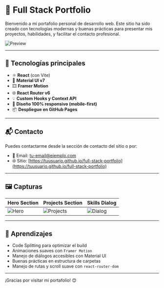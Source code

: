 # 💼 Full Stack Portfolio

Bienvenido a mi portafolio personal de desarrollo web. Este sitio ha sido creado con tecnologías modernas y buenas prácticas para presentar mis proyectos, habilidades, y facilitar el contacto profesional.

![Preview](./public/assets/preview.png)

---

## 🚀 Tecnologías principales

- ⚛️ **React** (con Vite)
- 🎨 **Material UI v7**
- 🎞️ **Framer Motion**
- 🌐 **React Router v6**
- 💡 **Custom Hooks y Context API**
- 🎯 **Diseño 100% responsivo (mobile-first)**
- 📦 **Despliegue en GitHub Pages**

---

## 📬 Contacto

Puedes contactarme desde la sección de contacto del sitio o por:

- 📧 Email: [tu-email@ejemplo.com](mailto:tu-email@ejemplo.com)
- 🌐 Sitio: [https://tuusuario.github.io/full-stack-portfolio](https://tuusuario.github.io/full-stack-portfolio)

---

## 🖼️ Capturas

| Hero Section | Projects Section | Skills Dialog |
|--------------|------------------|----------------|
| ![Hero](./public/assets/screens/hero.png) | ![Projects](./public/assets/screens/projects.png) | ![Dialog](./public/assets/screens/skills-dialog.png) |

---

## 🧠 Aprendizajes

- Code Splitting para optimizar el build
- Animaciones suaves con `Framer Motion`
- Manejo de diálogos accesibles con Material UI
- Buenas prácticas en estructura de carpetas
- Manejo de rutas y scroll suave con `react-router-dom`

---

¡Gracias por visitar mi portafolio! 😊